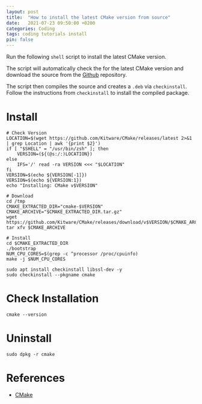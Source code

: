 ```yaml
---
layout: post
title:  "How to install the latest CMake version from source"
date:   2021-07-23 09:50:00 +0200
categories: Coding
tags: coding tutorials install
pin: false
---
```


Run the following `shell` script to install the latest CMake version.

The script will automatically check the for the latest CMake version and download the source from the [Github](https://github.com/Kitware/CMake/) repository. 

The script then compiles the source and creates a `.deb` via `checkinstall`. Follow the instructions from `checkinstall` to install the compiled package.

# Install
```shell
# Check Version
LOCATION=$(wget https://github.com/Kitware/CMake/releases/latest 2>&1 | grep Location | awk '{print $2}')
if [ "$SHELL" = "/usr/bin/zsh" ]; then
    VERSION=(${(@s:/:)LOCATION})
else
    IFS='/' read -ra VERSION <<< "$LOCATION"
fi
VERSION=$(echo ${VERSION[-1]})
VERSION=$(echo ${VERSION:1})
echo "Installing: CMake v$VERSION"

# Download
cd /tmp
CMAKE_EXTRACTED_DIR="cmake-$VERSION"
CMAKE_ARCHIVE="$CMAKE_EXTRACTED_DIR.tar.gz"
wget https://github.com/Kitware/CMake/releases/download/v$VERSION/$CMAKE_ARCHIVE
tar xfv $CMAKE_ARCHIVE

# Install
cd $CMAKE_EXTRACTED_DIR
./bootstrap
NUM_CPU_CORES=$(grep -c ^processor /proc/cpuinfo)
make -j $NUM_CPU_CORES

sudo apt install checkinstall libssl-dev -y
sudo checkinstall --pkgname cmake
```

# Check Installation
```shell
cmake --version
```

# Uninstall
```shell
sudo dpkg -r cmake
```

# References

- [CMake](https://cmake.org/)
